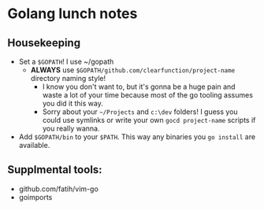 # Golang lunch notes

## Housekeeping
* Set a `$GOPATH`!  I use ~/gopath
  * **ALWAYS** use `$GOPATH/github.com/clearfunction/project-name` directory naming style!
    * I know you don't want to, but it's gonna be a huge pain and waste a lot of your time because most of the go tooling assumes you did it this way.
    * Sorry about your `~/Projects` and `c:\dev` folders!  I guess you could use symlinks or write your own `gocd project-name` scripts if you really wanna.
* Add `$GOPATH/bin` to your `$PATH`. This way any binaries you `go install` are available.

## Supplmental tools:
* github.com/fatih/vim-go
* goimports

